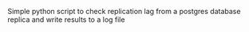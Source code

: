 Simple python script to check replication lag from a postgres database replica and write results to a log file
